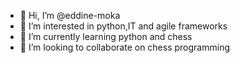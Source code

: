 - 👋 Hi, I’m @eddine-moka
- 👀 I’m interested in python,IT and agile frameworks
- 🌱 I’m currently learning python and chess 
- 💞️ I’m looking to collaborate on chess programming
<!---
eddine-moka/eddine-moka is a ✨ special ✨ repository because its `README.md` (this file) appears on your GitHub profile.
You can click the Preview link to take a look at your changes.
--->

